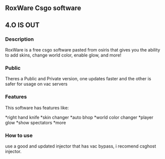 ## RoxWare Csgo software ## 

## 4.O IS OUT ##

### Description

RoxWare is a free csgo software pasted from osiris that gives you the ability to add skins, change world color, enable glow, and more!

### Public
Theres a Public and Private version, one updates faster and the other is safer for usage on vac servers

### Features

This software has features like:

*right hand knife
*skin changer
*auto bhop
*world color changer
*player glow
*show spectators
*more

### How to use

use a good and updated injector that has vac bypass, i recomend csghost injector.



